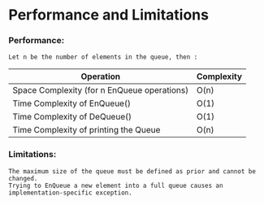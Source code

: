 # Performance and Limitations
### Performance:
    Let n be the number of elements in the queue, then :
| Operation | Complexity |
| --- | --- |
| Space Complexity (for n EnQueue operations) | O(n) |
| Time Complexity of EnQueue() | O(1) |
| Time Complexity of DeQueue() | O(1) |
| Time Complexity of printing the Queue | O(n) |

### Limitations:
    The maximum size of the queue must be defined as prior and cannot be changed.
    Trying to EnQueue a new element into a full queue causes an implementation-specific exception.
